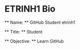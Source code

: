 # ETRINH1 Bio

** Name: **   GitHub Student etrinh1

** Title: **   Student

** Objective: **  Learn GitHub
